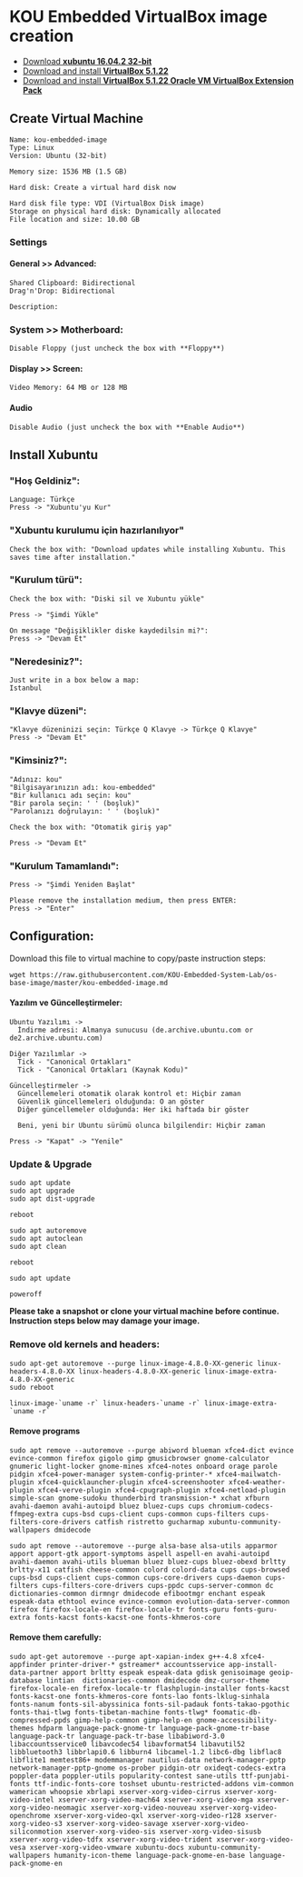 # KOU Embedded VirtualBox image creation

* [Download **xubuntu 16.04.2 32-bit**](http://torrent.ubuntu.com/xubuntu/releases/xenial/release/desktop/xubuntu-16.04.2-desktop-i386.iso.torrent)
* [Download and install **VirtualBox 5.1.22**](https://www.virtualbox.org/wiki/Downloads)
* [Download and install **VirtualBox 5.1.22 Oracle VM VirtualBox Extension Pack**](https://www.virtualbox.org/wiki/Downloads)

## Create Virtual Machine

```
Name: kou-embedded-image
Type: Linux
Version: Ubuntu (32-bit)

Memory size: 1536 MB (1.5 GB)

Hard disk: Create a virtual hard disk now

Hard disk file type: VDI (VirtualBox Disk image)
Storage on physical hard disk: Dynamically allocated
File location and size: 10.00 GB
```

### Settings
#### General >> Advanced:

```
Shared Clipboard: Bidirectional
Drag'n'Drop: Bidirectional

Description:

```

### System >> Motherboard:

```
Disable Floppy (just uncheck the box with **Floppy**)
```

#### Display >> Screen:

```
Video Memory: 64 MB or 128 MB
```

#### Audio

```
Disable Audio (just uncheck the box with **Enable Audio**)
```

## Install Xubuntu

### "Hoş Geldiniz":

```
Language: Türkçe
Press -> "Xubuntu'yu Kur"
```

### "Xubuntu kurulumu için hazırlanılıyor"

```
Check the box with: "Download updates while installing Xubuntu. This saves time after installation."
```

### "Kurulum türü":

```
Check the box with: "Diski sil ve Xubuntu yükle"

Press -> "Şimdi Yükle"

On message "Değişiklikler diske kaydedilsin mi?":
Press -> "Devam Et"
```

### "Neredesiniz?":

```
Just write in a box below a map:
Istanbul
```

### "Klavye düzeni":

```
"Klavye düzeninizi seçin: Türkçe Q Klavye -> Türkçe Q Klavye"
Press -> "Devam Et"
```

### "Kimsiniz?":

```
"Adınız: kou"
"Bilgisayarınızın adı: kou-embedded"
"Bir kullanıcı adı seçin: kou"
"Bir parola seçin: ' ' (boşluk)"
"Parolanızı doğrulayın: ' ' (boşluk)"

Check the box with: "Otomatik giriş yap"

Press -> "Devam Et"
```

### "Kurulum Tamamlandı":

```
Press -> "Şimdi Yeniden Başlat"

Please remove the installation medium, then press ENTER:
Press -> "Enter"
```

## Configuration:

Download this file to virtual machine to copy/paste instruction steps:

```
wget https://raw.githubusercontent.com/KOU-Embedded-System-Lab/os-base-image/master/kou-embedded-image.md
```

#### Yazılım ve Güncelleştirmeler:

```
Ubuntu Yazılımı ->
  İndirme adresi: Almanya sunucusu (de.archive.ubuntu.com or de2.archive.ubuntu.com)

Diğer Yazılımlar ->
  Tick - "Canonical Ortakları"
  Tick - "Canonical Ortakları (Kaynak Kodu)"

Güncelleştirmeler ->
  Güncellemeleri otomatik olarak kontrol et: Hiçbir zaman
  Güvenlik güncellemeleri olduğunda: O an göster
  Diğer güncellemeler olduğunda: Her iki haftada bir göster
  
  Beni, yeni bir Ubuntu sürümü olunca bilgilendir: Hiçbir zaman
  
Press -> "Kapat" -> "Yenile"
```

### Update & Upgrade 

```
sudo apt update
sudo apt upgrade
sudo apt dist-upgrade

reboot

sudo apt autoremove
sudo apt autoclean
sudo apt clean

reboot

sudo apt update

poweroff
```

**Please take a snapshot or clone your virtual machine before continue. Instruction steps below may damage your image.**

### Remove old kernels and headers:

```
sudo apt-get autoremove --purge linux-image-4.8.0-XX-generic linux-headers-4.8.0-XX linux-headers-4.8.0-XX-generic linux-image-extra-4.8.0-XX-generic 
sudo reboot
```

```
linux-image-`uname -r` linux-headers-`uname -r` linux-image-extra-`uname -r`
```

#### Remove programs

```
sudo apt remove --autoremove --purge abiword blueman xfce4-dict evince evince-common firefox gigolo gimp gmusicbrowser gnome-calculator gnumeric light-locker gnome-mines xfce4-notes onboard orage parole pidgin xfce4-power-manager system-config-printer-* xfce4-mailwatch-plugin xfce4-quicklauncher-plugin xfce4-screenshooter xfce4-weather-plugin xfce4-verve-plugin xfce4-cpugraph-plugin xfce4-netload-plugin simple-scan gnome-sudoku thunderbird transmission-* xchat xfburn  avahi-daemon avahi-autoipd bluez bluez-cups cups chromium-codecs-ffmpeg-extra cups-bsd cups-client cups-common cups-filters cups-filters-core-drivers catfish ristretto gucharmap xubuntu-community-wallpapers dmidecode 
```

```
sudo apt remove --autoremove --purge alsa-base alsa-utils apparmor apport apport-gtk apport-symptoms aspell aspell-en avahi-autoipd avahi-daemon avahi-utils blueman bluez bluez-cups bluez-obexd brltty brltty-x11 catfish cheese-common colord colord-data cups cups-browsed cups-bsd cups-client cups-common cups-core-drivers cups-daemon cups-filters cups-filters-core-drivers cups-ppdc cups-server-common dc dictionaries-common dirmngr dmidecode efibootmgr enchant espeak espeak-data ethtool evince evince-common evolution-data-server-common firefox firefox-locale-en firefox-locale-tr fonts-guru fonts-guru-extra fonts-kacst fonts-kacst-one fonts-khmeros-core 
```

#### Remove them carefully:

```
sudo apt-get autoremove --purge apt-xapian-index g++-4.8 xfce4-appfinder printer-driver-* gstreamer* accountsservice app-install-data-partner apport brltty espeak espeak-data gdisk genisoimage geoip-database lintian  dictionaries-common dmidecode dmz-cursor-theme firefox-locale-en firefox-locale-tr flashplugin-installer fonts-kacst fonts-kacst-one fonts-khmeros-core fonts-lao fonts-lklug-sinhala fonts-nanum fonts-sil-abyssinica fonts-sil-padauk fonts-takao-pgothic fonts-thai-tlwg fonts-tibetan-machine fonts-tlwg* foomatic-db-compressed-ppds gimp-help-common gimp-help-en gnome-accessibility-themes hdparm language-pack-gnome-tr language-pack-gnome-tr-base language-pack-tr language-pack-tr-base libabiword-3.0 libaccountsservice0 libavcodec54 libavformat54 libavutil52 libbluetooth3 libbrlapi0.6 libburn4 libcamel-1.2 libc6-dbg libflac8 libflite1 memtest86+ modemmanager nautilus-data network-manager-pptp network-manager-pptp-gnome os-prober pidgin-otr oxideqt-codecs-extra poppler-data poppler-utils popularity-contest sane-utils ttf-punjabi-fonts ttf-indic-fonts-core toshset ubuntu-restricted-addons vim-common wamerican whoopsie xbrlapi xserver-xorg-video-cirrus xserver-xorg-video-intel xserver-xorg-video-mach64 xserver-xorg-video-mga xserver-xorg-video-neomagic xserver-xorg-video-nouveau xserver-xorg-video-openchrome xserver-xorg-video-qxl xserver-xorg-video-r128 xserver-xorg-video-s3 xserver-xorg-video-savage xserver-xorg-video-siliconmotion xserver-xorg-video-sis xserver-xorg-video-sisusb xserver-xorg-video-tdfx xserver-xorg-video-trident xserver-xorg-video-vesa xserver-xorg-video-vmware xubuntu-docs xubuntu-community-wallpapers humanity-icon-theme language-pack-gnome-en-base language-pack-gnome-en
```

